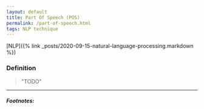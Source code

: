 ```yaml
---
layout: default
title: Part Of Speech (POS)
permalink: /part-of-speech.html
tags: NLP technique
---
```


[NLP]({% link _posts/2020-09-15-natural-language-processing.markdown %})

### Definition

> "TODO"

<hr />

##### Footnotes: